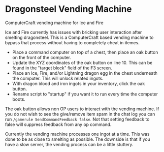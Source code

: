 # Dragonsteel Vending Machine
ComputerCraft vending machine for Ice and Fire

Ice and Fire currently has issues with bricking user interaction after smelting dragonsteel. This is a ComputerCraft based vending machine to bypass that process without having to completely cheat in itemes.

* Place a command computer on top of a chest, then place an oak button on the front of the computer.
* Update the XYZ coordinates of the oak button on line 10. This can be found in the "target block" field of the F3 screen.
* Place an Ice, Fire, and/or Lightning dragon egg in the chest underneath the computer. This will unlock related ingots.
* With dragon blood and iron ingots in your inventory, click the oak button.
* Rename script to "startup" if you want it to run every time the computer boots.

The oak button allows non OP users to interact with the vending machine. 
If you do not wish to see the give/remove item spam in the chat log you can run `/gamerule SendCommandFeedback false`.
Not that setting feedback to false will suppress feedback from any op command.

Currently the vending machine processes one ingot at a time. This was done to be as close to smelting as possible.
The downside is that if you have a slow server, the vending process can be a little stuttery.
